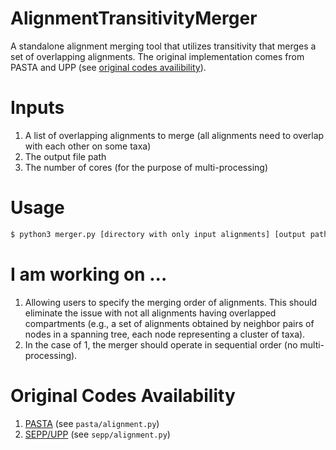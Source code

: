 # AlignmentTransitivityMerger
A standalone alignment merging tool that utilizes transitivity that merges a set of overlapping alignments. The original implementation comes from PASTA and UPP (see [original codes availibility](#original-codes-availability)).

# Inputs
1. A list of overlapping alignments to merge (all alignments need to overlap with each other on some taxa)
2. The output file path
3. The number of cores (for the purpose of multi-processing)


# Usage
```bash
$ python3 merger.py [directory with only input alignments] [output path] [number of cores]
```

# I am working on ...
1. Allowing users to specify the merging order of alignments. This should eliminate the issue with not all alignments having overlapped compartments (e.g., a set of alignments obtained by neighbor pairs of nodes in a spanning tree, each node representing a cluster of taxa).
2. In the case of 1, the merger should operate in sequential order (no multi-processing).

# Original Codes Availability
1. [PASTA](https://github.com/smirarab/pasta) (see `pasta/alignment.py`)
2. [SEPP/UPP](https://github.com/smirarab/sepp) (see `sepp/alignment.py`)
